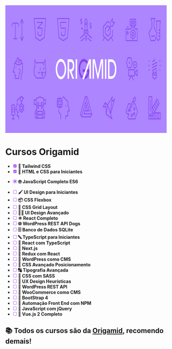 <img width="960" height="398" alt="origamid-fundo" src="./z.readme-assets/origamid-fundo.png" />

<h1>Cursos Origamid</h1>

<ul aria-label="Completos">
  <li><img src="./z.readme-assets/completo.svg" alt="Completo" width="12" /> <strong>🎨 Tailwind CSS</strong></li>
  <li><img src="./z.readme-assets/completo.svg" alt="Completo" width="12" /> <strong>🧱 HTML e CSS para Iniciantes</strong></li>
</ul>

<ul aria-label="Cursando">
  <li><img src="./z.readme-assets/cursando.svg" alt="Cursando" width="12" /> <strong>🤓 JavaScript Completo ES6</strong></li>
</ul>

<ul aria-label="Futuros">
  <li><img src="./z.readme-assets/futuro.svg" alt="Futuro" width="12" /> <strong>🖌️ UI Design para Iniciantes</strong></li>
  <li><img src="./z.readme-assets/futuro.svg" alt="Futuro" width="12" /> <strong>📦 CSS Flexbox</strong></li>
  <li><img src="./z.readme-assets/futuro.svg" alt="Futuro" width="12" /> <strong>📐 CSS Grid Layout</strong></li>
  <li><img src="./z.readme-assets/futuro.svg" alt="Futuro" width="12" /> <strong>👩‍🎨 UI Design Avançado</strong></li>
  <li><img src="./z.readme-assets/futuro.svg" alt="Futuro" width="12" /> <strong>⚛️ React Completo</strong></li>
  <li><img src="./z.readme-assets/futuro.svg" alt="Futuro" width="12" /> <strong>🌐 WordPress REST API Dogs</strong></li>
  <li><img src="./z.readme-assets/futuro.svg" alt="Futuro" width="12" /> <strong>🗄️ Banco de Dados SQLite</strong></li>
  <li><img src="./z.readme-assets/futuro.svg" alt="Futuro" width="12" /> <strong>🔤 TypeScript para Iniciantes</strong></li>
  <li><img src="./z.readme-assets/futuro.svg" alt="Futuro" width="12" /> <strong>🔧 React com TypeScript</strong></li>
  <li><img src="./z.readme-assets/futuro.svg" alt="Futuro" width="12" /> <strong>🚀 Next.js</strong></li>
  <li><img src="./z.readme-assets/futuro.svg" alt="Futuro" width="12" /> <strong>🧬 Redux com React</strong></li>
  <li><img src="./z.readme-assets/futuro.svg" alt="Futuro" width="12" /> <strong>📝 WordPress como CMS</strong></li>
  <li><img src="./z.readme-assets/futuro.svg" alt="Futuro" width="12" /> <strong>📏 CSS Avançado Posicionamento</strong></li>
  <li><img src="./z.readme-assets/futuro.svg" alt="Futuro" width="12" /> <strong>🔠 Tipografia Avançada</strong></li>
  <li><img src="./z.readme-assets/futuro.svg" alt="Futuro" width="12" /> <strong>💅 CSS com SASS</strong></li>
  <li><img src="./z.readme-assets/futuro.svg" alt="Futuro" width="12" /> <strong>🧠 UX Design Heurísticas</strong></li>
  <li><img src="./z.readme-assets/futuro.svg" alt="Futuro" width="12" /> <strong>🔌 WordPress REST API</strong></li>
  <li><img src="./z.readme-assets/futuro.svg" alt="Futuro" width="12" /> <strong>🛒 WooCommerce como CMS</strong></li>
  <li><img src="./z.readme-assets/futuro.svg" alt="Futuro" width="12" /> <strong>🥾 BootStrap 4</strong></li>
  <li><img src="./z.readme-assets/futuro.svg" alt="Futuro" width="12" /> <strong>🤖 Automação Front End com NPM</strong></li>
  <li><img src="./z.readme-assets/futuro.svg" alt="Futuro" width="12" /> <strong>🐚 JavaScript com jQuery</strong></li>
  <li><img src="./z.readme-assets/futuro.svg" alt="Futuro" width="12" /> <strong>🌿 Vue.js 2 Completo</strong></li>
</ul>

<h2>📚 Todos os cursos são da <a href="https://www.origamid.com/" target="_blank" rel="noopener noreferrer">Origamid</a>, recomendo demais!</h2>
